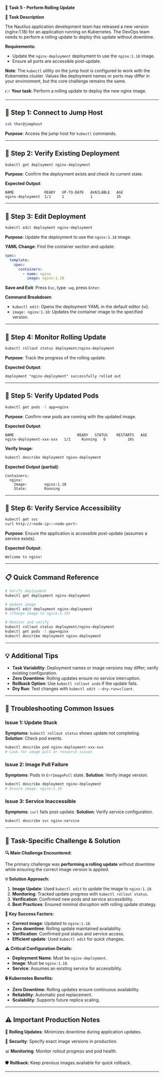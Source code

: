 **🌟 Task 5 - Perform Rolling Update**

**📌 Task Description**

The Nautilus application development team has released a new version (nginx:1.18) for an application running on Kubernetes. The DevOps team needs to perform a rolling update to deploy this update without downtime.

**Requirements:**
- Update the `nginx-deployment` deployment to use the `nginx:1.18` image.
- Ensure all ports are accessible post-update.

**Note**: The `kubectl` utility on the jump host is configured to work with the Kubernetes cluster. Values like deployment names or ports may differ in your environment, but the core challenge remains the same.

👉 **Your task**: Perform a rolling update to deploy the new nginx image.

---

## 🔹 Step 1: Connect to Jump Host

```bash
ssh thor@jumphost
```

**Purpose**: Access the jump host for `kubectl` commands.

---

## 🔹 Step 2: Verify Existing Deployment

```bash
kubectl get deployment nginx-deployment
```

**Purpose**: Confirm the deployment exists and check its current state.

**Expected Output**:
```
NAME              READY   UP-TO-DATE   AVAILABLE   AGE
nginx-deployment  1/1     1            1           1h
```

---

## 🔹 Step 3: Edit Deployment

```bash
kubectl edit deployment nginx-deployment
```

**Purpose**: Update the deployment to use the `nginx:1.18` image.

**YAML Change**:
Find the container section and update:
```yaml
spec:
  template:
    spec:
      containers:
        - name: nginx
          image: nginx:1.18
```

**Save and Exit**: Press `Esc`, type `:wq`, press `Enter`.

**Command Breakdown**:
- `kubectl edit`: Opens the deployment YAML in the default editor (vi).
- `image: nginx:1.18`: Updates the container image to the specified version.

---

## 🔹 Step 4: Monitor Rolling Update

```bash
kubectl rollout status deployment/nginx-deployment
```

**Purpose**: Track the progress of the rolling update.

**Expected Output**:
```
deployment "nginx-deployment" successfully rolled out
```

---

## 🔹 Step 5: Verify Updated Pods

```bash
kubectl get pods -l app=nginx
```

**Purpose**: Confirm new pods are running with the updated image.

**Expected Output**:
```
NAME                             READY   STATUS    RESTARTS   AGE
nginx-deployment-xxx-xxx   1/1     Running   0          10s
```

**Verify Image**:
```bash
kubectl describe deployment nginx-deployment
```

**Expected Output (partial)**:
```
Containers:
  nginx:
    Image:        nginx:1.18
    State:        Running
```

---

## 🔹 Step 6: Verify Service Accessibility

```bash
kubectl get svc
curl http://<node-ip>:<node-port>
```

**Purpose**: Ensure the application is accessible post-update (assumes a service exists).

**Expected Output**:
```
Welcome to nginx!
```

---

## 📋 Quick Command Reference

```bash
# Verify deployment
kubectl get deployment nginx-deployment

# Update image
kubectl edit deployment nginx-deployment
# (Change image to nginx:1.18)

# Monitor and verify
kubectl rollout status deployment/nginx-deployment
kubectl get pods -l app=nginx
kubectl describe deployment nginx-deployment
```

---

## 💡 Additional Tips

- **Task Variability**: Deployment names or image versions may differ; verify existing configuration.
- **Zero Downtime**: Rolling updates ensure no service interruption.
- **Rollback Option**: Use `kubectl rollout undo` if the update fails.
- **Dry Run**: Test changes with `kubectl edit --dry-run=client`.

---

## 🔧 Troubleshooting Common Issues

### **Issue 1: Update Stuck**
**Symptoms**: `kubectl rollout status` shows update not completing.
**Solution**: Check pod events.
```bash
kubectl describe pod nginx-deployment-xxx-xxx
# Look for image pull or resource issues
```

### **Issue 2: Image Pull Failure**
**Symptoms**: Pods in `ErrImagePull` state.
**Solution**: Verify image version.
```bash
kubectl describe deployment nginx-deployment
# Ensure image: nginx:1.18
```

### **Issue 3: Service Inaccessible**
**Symptoms**: `curl` fails post-update.
**Solution**: Verify service configuration.
```bash
kubectl describe svc nginx-service
```

---

## 🚨 Task-Specific Challenge & Solution

**🔍 Main Challenge Encountered:**

The primary challenge was **performing a rolling update** without downtime while ensuring the correct image version is applied.

**💡 Solution Approach:**
1. **Image Update**: Used `kubectl edit` to update the image to `nginx:1.18`.
2. **Monitoring**: Tracked update progress with `kubectl rollout status`.
3. **Verification**: Confirmed new pods and service accessibility.
4. **Best Practices**: Ensured minimal disruption with rolling update strategy.

**🎯 Key Success Factors:**
- **Correct image**: Updated to `nginx:1.18`.
- **Zero downtime**: Rolling update maintained availability.
- **Verification**: Confirmed pod status and service access.
- **Efficient update**: Used `kubectl edit` for quick changes.

**⚠️ Critical Configuration Details:**
- **Deployment Name**: Must be `nginx-deployment`.
- **Image**: Must be `nginx:1.18`.
- **Service**: Assumes an existing service for accessibility.

**🔒 Kubernetes Benefits:**
- **Zero Downtime**: Rolling updates ensure continuous availability.
- **Reliability**: Automatic pod replacement.
- **Scalability**: Supports future replica scaling.

---

## ⚠️ Important Production Notes

🔧 **Rolling Updates**: Minimizes downtime during application updates.

🔐 **Security**: Specify exact image versions in production.

📊 **Monitoring**: Monitor rollout progress and pod health.

🛡️ **Rollback**: Keep previous images available for quick rollback.

---
